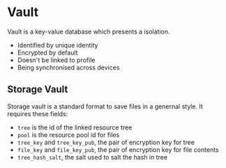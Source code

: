 # Vault

Vault is a key-value database which presents a isolation.

- Identified by unique identity
- Encrypted by default
- Doesn't be linked to profile
- Being synchronised across devices

## Storage Vault
Storage vault is a standard format to save files in a genernal style.
It requires these fields:
- `tree` is the id of the linked resource tree
- `pool` is the resource pool id for files
- `tree_key` and `tree_key_pub`, the pair of encryption key for tree
- `file_key` and `file_key_pub`, the pair of encryption key for file contents
- `tree_hash_salt`, the salt used to salt the hash in tree
